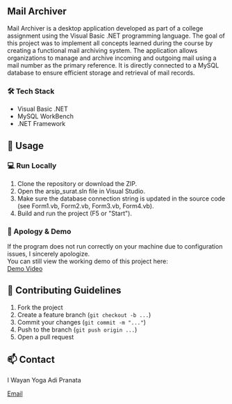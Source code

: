 ## Mail Archiver

Mail Archiver is a desktop application developed as part of a college assignment using the Visual Basic .NET programming language. The goal of this project was to implement all concepts learned during the course by creating a functional mail archiving system. The application allows organizations to manage and archive incoming and outgoing mail using a mail number as the primary reference. It is directly connected to a MySQL database to ensure efficient storage and retrieval of mail records.

### 🛠️ Tech Stack
* Visual Basic .NET
* MySQL WorkBench
* .NET Framework

## 🚀 Usage

### 💻 Run Locally
1. Clone the repository or download the ZIP.
2. Open the arsip_surat.sln file in Visual Studio.
3. Make sure the database connection string is updated in the source code (see Form1.vb, Form2.vb, Form3.vb, Form4.vb).
4. Build and run the project (F5 or "Start").

### 🙏 Apology & Demo
If the program does not run correctly on your machine due to configuration issues, I sincerely apologize. </br>
You can still view the working demo of this project here:</br>
[Demo Video](https://youtu.be/QR_6Fw5sjq4?si=EWfuWXqaOXm0iiXE)

## 🤝 Contributing Guidelines
1. Fork the project
2. Create a feature branch (```git checkout -b ...```)
3. Commit your changes (```git commit -m "..."```)
4. Push to the branch (```git push origin ...```)
5. Open a pull request

## 📫 Contact
I Wayan Yoga Adi Pranata

[Email](mailto:yogaadipranata10@gmail.com)
